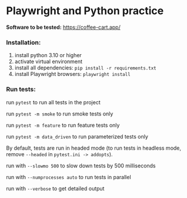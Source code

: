 # Playwright and Python practice
**Software to be tested:** https://coffee-cart.app/

### Installation:
1. install python 3.10 or higher
2. activate virtual environment
3. install all dependencies: `pip install -r requirements.txt`
4. install Playwright browsers: `playwright install`

### Run tests:
run `pytest` to run all tests in the project

run `pytest -m smoke` to run smoke tests only

run `pytest -m feature` to run feature tests only

run `pytest -m data_driven` to run parameterized tests only

By default, tests are run in headed mode (to run tests in headless mode, remove `--headed` in `pytest.ini -> addopts`).

run with `--slowmo 500` to slow down tests by 500 milliseconds

run with `--numprocesses auto` to run tests in parallel

run with `--verbose` to get detailed output